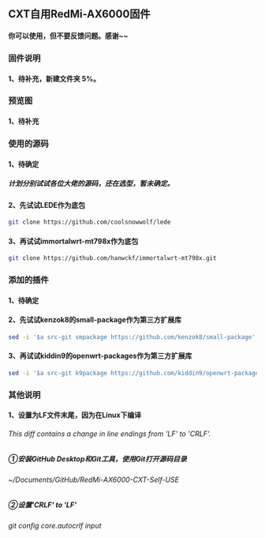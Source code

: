 ## CXT自用RedMi-AX6000固件
#### 你可以使用，但不要反馈问题。感谢~~

### 固件说明
#### 1、待补充，新建文件夹 5%。


### 预览图
#### 1、待补充


### 使用的源码
#### 1、待确定
##### 计划分别试试各位大佬的源码，还在选型，暂未确定。

#### 2、先试试LEDE作为底包
```bash
git clone https://github.com/coolsnowwolf/lede
```

#### 3、再试试immortalwrt-mt798x作为底包
```bash
git clone https://github.com/hanwckf/immortalwrt-mt798x.git
```


### 添加的插件
#### 1、待确定

#### 2、先试试kenzok8的small-package作为第三方扩展库
```bash
sed -i '$a src-git smpackage https://github.com/kenzok8/small-package' feeds.conf.default
```
#### 3、再试试kiddin9的openwrt-packages作为第三方扩展库
```bash
sed -i '$a src-git k9package https://github.com/kiddin9/openwrt-packages' feeds.conf.default
```

### 其他说明
#### 1、设置为LF文件末尾，因为在Linux下编译
###### This diff contains a change in line endings from 'LF' to 'CRLF'.
##### ①安装GitHub Desktop和Git工具，使用Git打开源码目录
###### ~/Documents/GitHub/RedMi-AX6000-CXT-Self-USE
##### ②设置'CRLF' to 'LF'
###### git config core.autocrlf input

<!-- ###### 要将行尾格式设置为“LF”，可以执行以下命令：
###### git config --global core.autocrlf input
###### Windows想要保留“CRLF”，则可以使用：
###### git config --global core.autocrlf true -->
